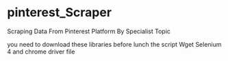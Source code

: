 # pinterest_Scraper
Scraping Data From Pinterest Platform By Specialist Topic 

you need to download these libraries before lunch the script 
Wget
Selenium 4
and chrome driver file
